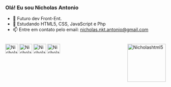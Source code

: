 ### Olá! Eu sou Nicholas Antonio


- 🔭 Futuro dev Front-Ent.
- 🌱 Estudando HTML5, CSS, JavaScript e Php
- 📫 Entre em contato pelo email: nicholas.nkt.antonio@gmail.com


<div style="display:inline_block"><br>
   <img align="center" alt="Nicholasjs" width="40" height="30" src="https://cdn.jsdelivr.net/gh/devicons/devicon/icons/javascript/javascript-original.svg" />
   <img align="center" alt="Nicholasphp" width="40" height="30" src="https://cdn.jsdelivr.net/gh/devicons/devicon/icons/php/php-original.svg" />
   <img align="center" alt="Nicholascss" width="40" height="30" src="https://cdn.jsdelivr.net/gh/devicons/devicon/icons/css3/css3-original.svg" />
   <img align="center" alt="Nicholashtml5" width="40" height="30" src ="https://cdn.jsdelivr.net/gh/devicons/devicon/icons/html5/html5-original.svg" />
   <img align="right" alt="Nicholashtml5" width="120" height="120" src = "https://media.tenor.com/yOIS7qn10DoAAAAC/alchmist-pixel.gif" />
 </div>  
          
